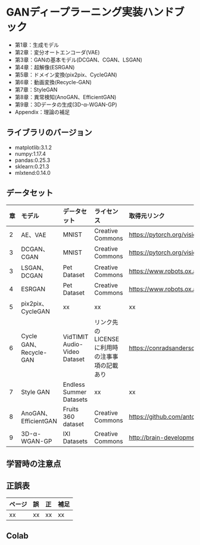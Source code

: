# GANディープラーニング実装ハンドブック

- 第1章：生成モデル    
- 第2章：変分オートエンコーダ(VAE)
- 第3章：GANの基本モデル(DCGAN、CGAN、LSGAN)    
- 第4章：超解像(ESRGAN)    
- 第5章：ドメイン変換(pix2pix、CycleGAN)    
- 第6章：動画変換(Recycle-GAN)
- 第7章：StyleGAN
- 第8章：異常検知(AnoGAN、EfficientGAN)
- 第9章：3Dデータの生成(3D-α-WGAN-GP)
- Appendix：理論の補足


## ライブラリのバージョン
- matplotlib:3.1.2
- numpy:1.17.4
- pandas:0.25.3
- sklearn:0.21.3
- mlxtend:0.14.0


## データセット

| 章 | モデル | データセット | ライセンス |取得元リンク|
|:-----------|:------------|:------------|:------------|:------------|
| 2 | AE、VAE | MNIST| Creative Commons  |https://pytorch.org/vision/0.8/datasets.html |
| 3 | DCGAN、CGAN | MNIST| Creative Commons  |https://pytorch.org/vision/0.8/datasets.html |
| 3 | LSGAN、DCGAN | Pet Dataset| Creative Commons  |https://www.robots.ox.ac.uk/~vgg/data/pets/ |
| 4 | ESRGAN | Pet Dataset| Creative Commons  |https://www.robots.ox.ac.uk/~vgg/data/pets/ |
| 5 | pix2pix、CycleGAN | xx| xx  |xx |
| 6 | Cycle GAN、Recycle-GAN | VidTIMIT Audio-Video Dataset| リンク先のLICENSEに利用時の注事事項の記載あり  |https://conradsanderson.id.au/vidtimit/ |
| 7 | Style GAN | Endless Summer Datasets| xx  |xx |
| 8 | AnoGAN、EfficientGAN | Fruits 360 dataset | Creative Commons  |https://github.com/antonnifo/fruits-360 |
| 9 | 3D-α-WGAN-GP | IXI Datasets| Creative Commons |http://brain-development.org/ixi-dataset/ |


## 学習時の注意点






## 正誤表
| ページ | 誤 | 正 | 補足 |
|:-----------|:------------|:------------|:------------|
| xx | xx | xx| xx  |



## Colab


